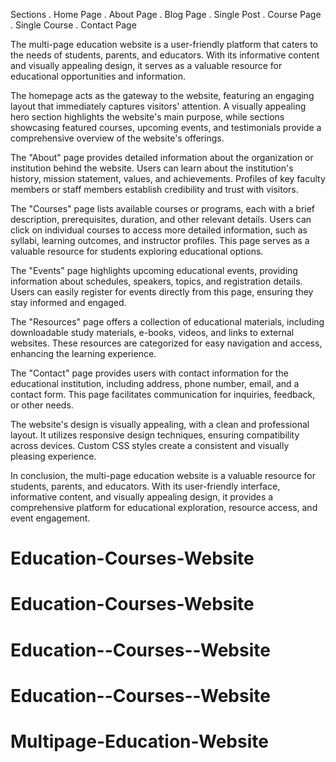 Sections
. Home Page
. About Page
. Blog Page
. Single Post
. Course Page
. Single Course
. Contact Page


The multi-page education website is a user-friendly platform that caters to the needs of students, parents, and educators. With its informative content and visually appealing design, it serves as a valuable resource for educational opportunities and information.

The homepage acts as the gateway to the website, featuring an engaging layout that immediately captures visitors' attention. A visually appealing hero section highlights the website's main purpose, while sections showcasing featured courses, upcoming events, and testimonials provide a comprehensive overview of the website's offerings.

The "About" page provides detailed information about the organization or institution behind the website. Users can learn about the institution's history, mission statement, values, and achievements. Profiles of key faculty members or staff members establish credibility and trust with visitors.

The "Courses" page lists available courses or programs, each with a brief description, prerequisites, duration, and other relevant details. Users can click on individual courses to access more detailed information, such as syllabi, learning outcomes, and instructor profiles. This page serves as a valuable resource for students exploring educational options.

The "Events" page highlights upcoming educational events, providing information about schedules, speakers, topics, and registration details. Users can easily register for events directly from this page, ensuring they stay informed and engaged.

The "Resources" page offers a collection of educational materials, including downloadable study materials, e-books, videos, and links to external websites. These resources are categorized for easy navigation and access, enhancing the learning experience.

The "Contact" page provides users with contact information for the educational institution, including address, phone number, email, and a contact form. This page facilitates communication for inquiries, feedback, or other needs.

The website's design is visually appealing, with a clean and professional layout. It utilizes responsive design techniques, ensuring compatibility across devices. Custom CSS styles create a consistent and visually pleasing experience.

In conclusion, the multi-page education website is a valuable resource for students, parents, and educators. With its user-friendly interface, informative content, and visually appealing design, it provides a comprehensive platform for educational exploration, resource access, and event engagement.
# Education-Courses-Website
# Education-Courses-Website
# Education--Courses--Website
# Education--Courses--Website
# Multipage-Education-Website
